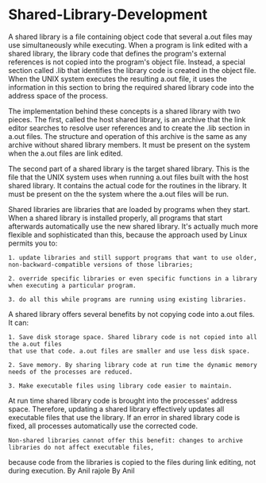 # Shared-Library-Development
  A shared library is a file containing object code that several a.out files may use 
simultaneously while executing. When a program is link edited with a shared library, the 
library code that defines the program's external references is not copied into the program's 
object file. Instead, a special section called .lib that identifies the library code is created 
in the object file. When the UNIX system executes the resulting a.out file, it uses the 
information in this section to bring the required shared library code into the address space of the process. 

  The implementation behind these concepts is a shared library with two pieces. 
The first, called the host shared library, is an archive that the link editor searches to 
resolve user references and to create the .lib section in a.out files. The structure and 
operation of this archive is the same as any archive without shared library members. 
It must be present on the system when the a.out files are link edited.

  The second part of a shared library is the target shared library. This is the file 
that the UNIX system uses when running a.out files built with the host shared library. 
It contains the actual code for the routines in the library. It must be present on the the 
system where the a.out files will be run. 


  Shared libraries are libraries that are loaded by programs when they start. 
When a shared library is installed properly, all programs that start afterwards
automatically use the new shared library. It's actually much more 
flexible and sophisticated than this, because the approach used by Linux permits you to:

    1. update libraries and still support programs that want to use older, non-backward-compatible versions of those libraries;

    2. override specific libraries or even specific functions in a library when executing a particular program.

    3. do all this while programs are running using existing libraries.


A shared library offers several benefits by not copying code into a.out files. It can:

    1. Save disk storage space. Shared library code is not copied into all the a.out files 
    that use that code. a.out files are smaller and use less disk space.

    2. Save memory. By sharing library code at run time the dynamic memory needs of the processes are reduced.

    3. Make executable files using library code easier to maintain. 

   At run time shared library code is brought into the processes' address space. 
Therefore, updating a shared library effectively updates all executable files that use the library. 
If an error in shared library code is fixed, all processes automatically use the corrected code. 

	Non-shared libraries cannot offer this benefit: changes to archive libraries do not affect executable files, 
because code from the libraries is copied to the files during link editing, not during execution. 
By Anil rajole
By Anil